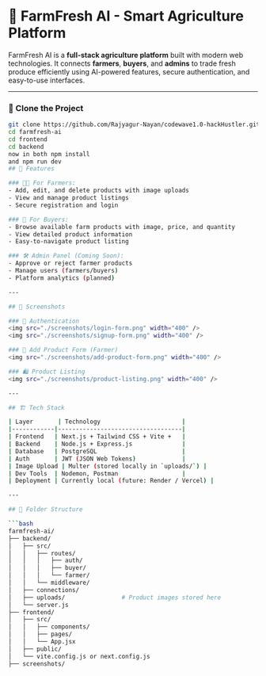 # 🌾 FarmFresh AI - Smart Agriculture Platform

FarmFresh AI is a **full-stack agriculture platform** built with modern web technologies. It connects **farmers**, **buyers**, and **admins** to trade fresh produce efficiently using AI-powered features, secure authentication, and easy-to-use interfaces.

---
### 📁 Clone the Project

```bash
git clone https://github.com/Rajyagur-Nayan/codewave1.0-hackHustler.git
cd farmfresh-ai 
cd frontend
cd backend
now in both npm install
and npm run dev 
## 🚀 Features

### 👨‍🌾 For Farmers:
- Add, edit, and delete products with image uploads
- View and manage product listings
- Secure registration and login

### 🛒 For Buyers:
- Browse available farm products with image, price, and quantity
- View detailed product information
- Easy-to-navigate product listing

### 🛠️ Admin Panel (Coming Soon):
- Approve or reject farmer products
- Manage users (farmers/buyers)
- Platform analytics (planned)

---

## 📸 Screenshots

### 🔐 Authentication
<img src="./screenshots/login-form.png" width="400" />
<img src="./screenshots/signup-form.png" width="400" />

### 🌽 Add Product Form (Farmer)
<img src="./screenshots/add-product-form.png" width="400" />

### 🛍️ Product Listing
<img src="./screenshots/product-listing.png" width="400" />

---

## 🏗️ Tech Stack

| Layer       | Technology                       |
|------------|-----------------------------------|
| Frontend   | Next.js + Tailwind CSS + Vite +   |
| Backend    | Node.js + Express.js              |
| Database   | PostgreSQL                        |
| Auth       | JWT (JSON Web Tokens)             |
| Image Upload | Multer (stored locally in `uploads/`) |
| Dev Tools  | Nodemon, Postman                  |
| Deployment | Currently local (future: Render / Vercel) |

---

## 🧩 Folder Structure

```bash
farmfresh-ai/
├── backend/
│   ├── src/
│   │   ├── routes/
│   │   │   ├── auth/
│   │   │   ├── buyer/
│   │   │   └── farmer/
│   │   └── middleware/
│   ├── connections/
│   ├── uploads/                # Product images stored here
│   └── server.js
├── frontend/
│   ├── src/
│   │   ├── components/
│   │   ├── pages/
│   │   └── App.jsx
│   ├── public/
│   └── vite.config.js or next.config.js
├── screenshots/
